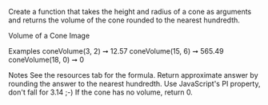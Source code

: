 Create a function that takes the height and radius of a cone as arguments and returns the volume of the cone rounded to the nearest hundredth.

Volume of a Cone Image

Examples
coneVolume(3, 2) ➞ 12.57
coneVolume(15, 6) ➞ 565.49
coneVolume(18, 0) ➞ 0

Notes
See the resources tab for the formula.
Return approximate answer by rounding the answer to the nearest hundredth.
Use JavaScript's PI property, don't fall for 3.14 ;-)
If the cone has no volume, return 0.